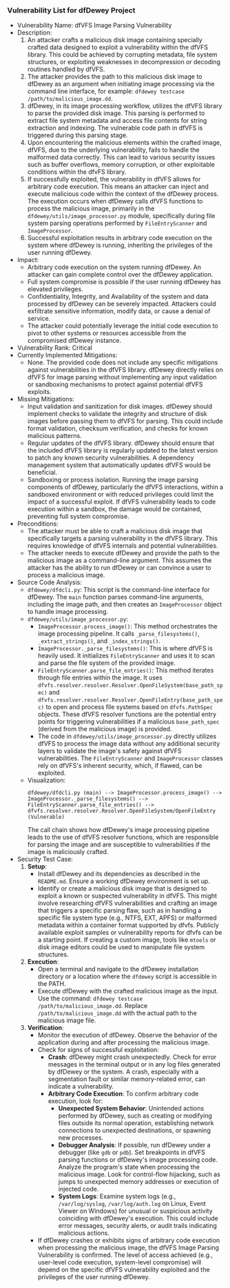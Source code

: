 ### Vulnerability List for dfDewey Project

- Vulnerability Name: dfVFS Image Parsing Vulnerability
- Description:
  1. An attacker crafts a malicious disk image containing specially crafted data designed to exploit a vulnerability within the dfVFS library. This could be achieved by corrupting metadata, file system structures, or exploiting weaknesses in decompression or decoding routines handled by dfVFS.
  2. The attacker provides the path to this malicious disk image to dfDewey as an argument when initiating image processing via the command line interface, for example: `dfdewey testcase /path/to/malicious_image.dd`.
  3. dfDewey, in its image processing workflow, utilizes the dfVFS library to parse the provided disk image. This parsing is performed to extract file system metadata and access file contents for string extraction and indexing. The vulnerable code path in dfVFS is triggered during this parsing stage.
  4. Upon encountering the malicious elements within the crafted image, dfVFS, due to the underlying vulnerability, fails to handle the malformed data correctly. This can lead to various security issues such as buffer overflows, memory corruption, or other exploitable conditions within the dfvFS library.
  5. If successfully exploited, the vulnerability in dfVFS allows for arbitrary code execution. This means an attacker can inject and execute malicious code within the context of the dfDewey process. The execution occurs when dfDewey calls dfVFS functions to process the malicious image, primarily in the `dfdewey/utils/image_processor.py` module, specifically during file system parsing operations performed by `FileEntryScanner` and `ImageProcessor`.
  6. Successful exploitation results in arbitrary code execution on the system where dfDewey is running, inheriting the privileges of the user running dfDewey.
- Impact:
  - Arbitrary code execution on the system running dfDewey. An attacker can gain complete control over the dfDewey application.
  - Full system compromise is possible if the user running dfDewey has elevated privileges.
  - Confidentiality, Integrity, and Availability of the system and data processed by dfDewey can be severely impacted. Attackers could exfiltrate sensitive information, modify data, or cause a denial of service.
  - The attacker could potentially leverage the initial code execution to pivot to other systems or resources accessible from the compromised dfDewey instance.
- Vulnerability Rank: Critical
- Currently Implemented Mitigations:
  - None. The provided code does not include any specific mitigations against vulnerabilities in the dfVFS library. dfDewey directly relies on dfVFS for image parsing without implementing any input validation or sandboxing mechanisms to protect against potential dfVFS exploits.
- Missing Mitigations:
  - Input validation and sanitization for disk images. dfDewey should implement checks to validate the integrity and structure of disk images before passing them to dfVFS for parsing. This could include format validation, checksum verification, and checks for known malicious patterns.
  - Regular updates of the dfVFS library. dfDewey should ensure that the included dfVFS library is regularly updated to the latest version to patch any known security vulnerabilities. A dependency management system that automatically updates dfVFS would be beneficial.
  - Sandboxing or process isolation. Running the image parsing components of dfDewey, particularly the dfVFS interactions, within a sandboxed environment or with reduced privileges could limit the impact of a successful exploit. If dfVFS vulnerability leads to code execution within a sandbox, the damage would be contained, preventing full system compromise.
- Preconditions:
  - The attacker must be able to craft a malicious disk image that specifically targets a parsing vulnerability in the dfVFS library. This requires knowledge of dfVFS internals and potential vulnerabilities.
  - The attacker needs to execute dfDewey and provide the path to the malicious image as a command-line argument. This assumes the attacker has the ability to run dfDewey or can convince a user to process a malicious image.
- Source Code Analysis:
  - `dfdewey/dfdcli.py`: This script is the command-line interface for dfDewey. The `main` function parses command-line arguments, including the image path, and then creates an `ImageProcessor` object to handle image processing.
  - `dfdewey/utils/image_processor.py`:
    - `ImageProcessor.process_image()`: This method orchestrates the image processing pipeline. It calls `_parse_filesystems()`, `_extract_strings()`, and `_index_strings()`.
    - `ImageProcessor._parse_filesystems()`: This is where dfVFS is heavily used. It initializes `FileEntryScanner` and uses it to scan and parse the file system of the provided image.
    - `FileEntryScanner.parse_file_entries()`: This method iterates through file entries within the image. It uses `dfvfs.resolver.resolver.Resolver.OpenFileSystem(base_path_spec)` and `dfvfs.resolver.resolver.Resolver.OpenFileEntry(base_path_spec)` to open and process file systems based on `dfvfs.PathSpec` objects. These dfVFS resolver functions are the potential entry points for triggering vulnerabilities if a malicious `base_path_spec` (derived from the malicious image) is provided.
    - The code in `dfdewey/utils/image_processor.py` directly utilizes dfVFS to process the image data without any additional security layers to validate the image's safety against dfVFS vulnerabilities. The `FileEntryScanner` and `ImageProcessor` classes rely on dfVFS's inherent security, which, if flawed, can be exploited.
  - Visualization:
    ```
    dfdewey/dfdcli.py (main) --> ImageProcessor.process_image() --> ImageProcessor._parse_filesystems() --> FileEntryScanner.parse_file_entries() --> dfvfs.resolver.resolver.Resolver.OpenFileSystem/OpenFileEntry (Vulnerable)
    ```
    The call chain shows how dfDewey's image processing pipeline leads to the use of dfVFS resolver functions, which are responsible for parsing the image and are susceptible to vulnerabilities if the image is maliciously crafted.
- Security Test Case:
  1. **Setup**:
     - Install dfDewey and its dependencies as described in the `README.md`. Ensure a working dfDewey environment is set up.
     - Identify or create a malicious disk image that is designed to exploit a known or suspected vulnerability in dfVFS. This might involve researching dfVFS vulnerabilities and crafting an image that triggers a specific parsing flaw, such as in handling a specific file system type (e.g., NTFS, EXT, APFS) or malformed metadata within a container format supported by dfvfs. Publicly available exploit samples or vulnerability reports for dfvfs can be a starting point. If creating a custom image, tools like `mtools` or disk image editors could be used to manipulate file system structures.
  2. **Execution**:
     - Open a terminal and navigate to the dfDewey installation directory or a location where the `dfdewey` script is accessible in the PATH.
     - Execute dfDewey with the crafted malicious image as the input. Use the command: `dfdewey testcase /path/to/malicious_image.dd`. Replace `/path/to/malicious_image.dd` with the actual path to the malicious image file.
  3. **Verification**:
     - Monitor the execution of dfDewey. Observe the behavior of the application during and after processing the malicious image.
     - Check for signs of successful exploitation:
       - **Crash**: dfDewey might crash unexpectedly. Check for error messages in the terminal output or in any log files generated by dfDewey or the system. A crash, especially with a segmentation fault or similar memory-related error, can indicate a vulnerability.
       - **Arbitrary Code Execution**: To confirm arbitrary code execution, look for:
         - **Unexpected System Behavior**: Unintended actions performed by dfDewey, such as creating or modifying files outside its normal operation, establishing network connections to unexpected destinations, or spawning new processes.
         - **Debugger Analysis**: If possible, run dfDewey under a debugger (like `gdb` or `pdb`). Set breakpoints in dfVFS parsing functions or dfDewey's image processing code. Analyze the program's state when processing the malicious image. Look for control-flow hijacking, such as jumps to unexpected memory addresses or execution of injected code.
         - **System Logs**: Examine system logs (e.g., `/var/log/syslog`, `/var/log/auth.log` on Linux, Event Viewer on Windows) for unusual or suspicious activity coinciding with dfDewey's execution. This could include error messages, security alerts, or audit trails indicating malicious actions.
     - If dfDewey crashes or exhibits signs of arbitrary code execution when processing the malicious image, the dfVFS Image Parsing Vulnerability is confirmed. The level of access achieved (e.g., user-level code execution, system-level compromise) will depend on the specific dfVFS vulnerability exploited and the privileges of the user running dfDewey.